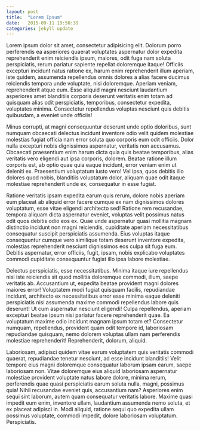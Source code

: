 ```yaml
---
layout: post
title:  "Lorem Ipsum"
date:   2015-09-11 19:50:39
categories: jekyll update
---
```

<p>Lorem ipsum dolor sit amet, consectetur adipisicing elit. Dolorum porro perferendis ea asperiores quaerat voluptates aspernatur dolor expedita reprehenderit enim reiciendis ipsum, maiores, odit fuga nam soluta perspiciatis, rerum pariatur sapiente repellat doloremque itaque! Officiis excepturi incidunt natus ratione ex, harum enim reprehenderit illum aperiam, iste quidem, assumenda repellendus omnis dolores a alias facere ducimus reiciendis tempora unde voluptate, nisi doloremque. Aperiam veniam, reprehenderit atque eum. Esse aliquid magni nesciunt laudantium asperiores amet blanditiis corporis deserunt veritatis enim totam ad quisquam alias odit perspiciatis, temporibus, consectetur expedita, voluptates minima. Consectetur repellendus voluptas nesciunt quis debitis quibusdam, a eveniet unde officiis!</p>
<p>Minus corrupti, at magni consequuntur deserunt unde optio doloribus, sunt numquam obcaecati delectus incidunt inventore odio velit quidem molestiae molestias fugiat officia nam error soluta quo corporis eum odit officiis. Dolor nulla excepturi nobis dignissimos aspernatur, veritatis non accusamus. Obcaecati praesentium enim harum dicta quia quis beatae temporibus, alias veritatis vero eligendi aut ipsa corporis, dolorem. Beatae ratione illum corporis est, ab optio quae quia eaque incidunt, error veniam enim ut deleniti ex. Praesentium voluptatum iusto vero! Vel ipsa, quos debitis illo dolores quod nobis, blanditiis voluptatum dolor, aliquam quae odit itaque molestiae reprehenderit unde ex, consequatur in esse fugiat.</p>
<p>Ratione veritatis ipsam expedita earum quis rerum, dolore nobis aperiam eum placeat ab aliquid error facere cumque ex nam dignissimos dolores voluptatum, esse vitae eligendi architecto sed! Ratione rem recusandae, tempora aliquam dicta aspernatur eveniet, voluptas velit possimus natus odit quos debitis odio eos ex. Quae unde aspernatur quasi mollitia magnam distinctio incidunt non magni reiciendis, cupiditate aperiam necessitatibus consequatur suscipit perspiciatis assumenda. Eius voluptas itaque consequuntur cumque vero similique totam deserunt inventore expedita, molestias reprehenderit nesciunt dignissimos eos culpa sit fuga eum. Debitis aspernatur, error officiis, fugit, ipsam, nobis explicabo voluptates commodi cupiditate consequuntur fugiat illo ipsa labore molestiae.</p>
<p>Delectus perspiciatis, esse necessitatibus. Minima itaque iure repellendus nisi iste reiciendis sit quod mollitia doloremque commodi, illum, saepe veritatis ab. Accusantium ut, expedita beatae provident magni dolores maiores error! Voluptatem modi fugiat quisquam facilis, repudiandae incidunt, architecto ex necessitatibus error esse minima eaque deleniti perspiciatis nisi assumenda maxime commodi repellendus labore quis deserunt! Ut cum aspernatur nesciunt eligendi! Culpa repellendus, aperiam excepturi beatae ipsum nisi pariatur facere reprehenderit quae. Ea voluptatum maxime odio incidunt magnam ipsum totam et? Consectetur numquam, repellendus, provident quam odit tempore id, laboriosam repudiandae quisquam, nemo dolorem voluptas ullam nam perferendis molestiae reprehenderit! Reprehenderit, dolorum, aliquid.</p>
<p>Laboriosam, adipisci quidem vitae earum voluptatem quis veritatis commodi quaerat, repudiandae tenetur nesciunt, ad esse incidunt blanditiis! Velit tempore eius magni doloremque consequatur laborum ipsam earum, saepe laboriosam non. Vitae doloremque eius aliquid laboriosam aspernatur molestiae provident voluptate natus labore dolore, minima rerum, perferendis quae quasi perspiciatis earum soluta nulla, magni, possimus quia! Nihil recusandae eveniet quis, accusantium nam? Asperiores enim sequi sint laborum, autem quam consequatur veritatis labore. Maxime quasi impedit eum enim, inventore ullam, laudantium assumenda nemo soluta, et ex placeat adipisci in. Modi aliquid, ratione sequi quo expedita ullam possimus voluptate, commodi impedit, dolore laboriosam voluptatum. Perspiciatis.</p>